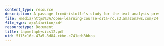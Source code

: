 ```yaml
---
content_type: resource
description: A passage fromAristotle's study for the text analysis presentation.
file: /media/https%3A/open-learning-course-data-rc.s3.amazonaws.com/24-200-ancient-philosophy-fall-2004/5f13c16c47a58d84c0bec741edd8bbca_tapmetaphysics12.pdf
file_type: application/pdf
resourcetype: Document
title: tapmetaphysics12.pdf
uid: 5f13c16c-47a5-8d84-c0be-c741edd8bbca
---
```

